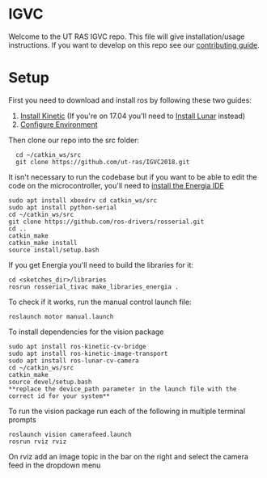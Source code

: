 # IGVC
Welcome to the UT RAS IGVC repo. This file will give installation/usage instructions. If you want to develop on this repo see our [contributing guide](other_file.md).

# Setup

First you need to download and install ros by following these two guides:

1. [Install Kinetic](http://wiki.ros.org/kinetic/Installation/Ubuntu) (If you're on 17.04 you'll need to [Install Lunar](http://wiki.ros.org/lunar/Installation/Ubuntu) instead)
2. [Configure Environment](http://wiki.ros.org/ROS/Tutorials/InstallingandConfiguringROSEnvironment)

Then clone our repo into the src folder:

```
  cd ~/catkin_ws/src
  git clone https://github.com/ut-ras/IGVC2018.git
```

It isn't necessary to run the codebase but if you want to be able to edit the code on the microcontroller, you'll need to [install the Energia IDE](http://energia.nu/download/)

```
sudo apt install xboxdrv cd catkin_ws/src
sudo apt install python-serial
cd ~/catkin_ws/src
git clone https://github.com/ros-drivers/rosserial.git
cd ..
catkin_make
catkin_make install
source install/setup.bash
```

If you get Energia you'll need to build the libraries for it:

```
cd <sketches_dir>/libraries
rosrun rosserial_tivac make_libraries_energia .
```

To check if it works, run the manual control launch file:

```
roslaunch motor manual.launch
```

To install dependencies for the vision package
```
sudo apt install ros-kinetic-cv-bridge
sudo apt install ros-kinetic-image-transport
sudo apt install ros-lunar-cv-camera
cd ~/catkin_ws/src
catkin_make
source devel/setup.bash
**replace the device_path parameter in the launch file with the correct id for your system**
```

To run the vision package run each of the following in multiple terminal prompts
```
roslaunch vision camerafeed.launch
rosrun rviz rviz
```
On rviz add an image topic in the bar on the right and select the camera feed in the dropdown menu
